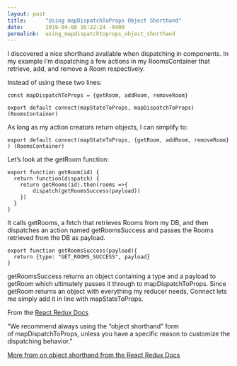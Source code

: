 ```yaml
---
layout: post
title:      "Using mapDispatchToProps Object Shorthand"
date:       2019-04-08 16:22:24 -0400
permalink:  using_mapdispatchtoprops_object_shorthand
---
```




I discovered a nice shorthand available when dispatching in components. In my example I’m dispatching a few actions in my RoomsContainer that retrieve, add, and remove a Room respectively. 

Instead of using these two lines:
```
const mapDispatchToProps = {getRoom, addRoom, removeRoom}

export default connect(mapStateToProps, mapDispatchToProps) (RoomsContainer)

```

As long as my action creators return objects, I can simplify to:
```
export default connect(mapStateToProps, {getRoom, addRoom, removeRoom} ) (RoomsContainer)

```

Let’s look at the getRoom function:
```
export function getRoom(id) {
  return function(dispatch) {
    return getRooms(id).then(rooms =>{
        dispatch(getRoomsSuccess(payload))
    })
  }
}

```

It calls getRooms, a fetch that retrieves Rooms from my DB, and then dispatches an action named getRoomsSuccess and passes the Rooms retrieved from the DB as payload. 
```
export function getRoomsSuccess(payload){
  return {type: "GET_ROOMS_SUCCESS", payload}
}

```

getRoomsSuccess returns an object containing a type and a payload to getRoom which ultimately passes it through to mapDispatchToProps. Since getRoom returns an object with everything my reducer needs, Connect lets me simply add it in line with mapStateToProps.

From the [React Redux Docs](https://react-redux.js.org/)

“We recommend always using the “object shorthand” form of mapDispatchToProps, unless you have a specific reason to customize the dispatching behavior.”


[More from on object shorthand from the React Redux Docs](https://react-redux.js.org/using-react-redux/connect-mapdispatch#defining-mapdispatchtoprops-as-an-object
)

